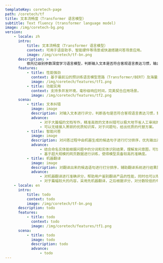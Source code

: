 ```yaml
---
templateKey: coretech-page
path: /coretech/tf
title: 文本流畅度（Transformer 语言模型）
subtitle: Text fluency (transformer language model)
image: /img/coretech-bg.png
version:
    - locale: zh
      intro:
          title: 文本流畅度（Transformer 语言模型）
          context: 可用于语音助手、智能硬件等场景或快速搭建问答场景应用。
          image: /img/coretech/tf-bn.png
      description: >
          依托亿级别参数深度学习语言模型，判断输入文本是否符合客观语言表达习惯，输出该文本的流畅程度及合理程度（介于 0 到 1 之间的数值，数值越高，越符合客观语言表达习惯）
      features:
          - title: 性能强劲
            context: 基于最前沿的预训练语言模型思路（Transformer/BERT）及海量规模训练数据，具备较高的准确度，泛化能力强。
            image: /img/coretech/features/tf1.png
          - title: 功能实用
            context: 支持多并发环境，毫秒级响应时间，完美契合应用场景。
            image: /img/coretech/features/tf2.png
      scena:
          - title: 文本纠错
            image: image
            description: 对输入文本进行评分，判断各句是否符合客观语言表达习惯，甄别低分值语句 （包含语病的句子）。
            advance:
                - 对于大篇幅的文档写作，精准高效的文本纠错可以极大地节省人工审阅的成本。
                - 可以无缝接入黑顿的优质知识库，对于问题句，给出优质的代替方案。
          - title: 智能问答
            image: image
            description: 对问答过程中由机器生成的候选句子进行打分排序，优先输出高评分句子，辅助问答系统进行决策，提升用户体验。
            advance:
                - 结合命名实体能根据问题中的分词和实体识别结果，理解发问意图，可快速搭建问答场景应用。
                - 基于超大规模的网页数据进行训练，使得模型具备较高的准确度。
          - title: 机器翻译
            image: image
            description: 对翻译出来的候选语句进行打分排序，辅助翻译系统进行结果展示。
            advance:
                - 对机器翻译进行准确评分，帮助用户鉴别翻译产品的性能，同时也可以帮助开发者调试。
                - 对于篇幅较大的内容，采用先机器翻译，之后根据评分，对分数较低的句子进行人工翻译，可以大大提升翻译任务的效率。
    - locale: en
      intro:
          title: todo
          context: todo
          image: /img/coretech/tf-bn.png
      description: todo
      features:
          - title: todo
            context: todo
            image: /img/coretech/features/tf1.png
      scena:
          - title: todo
            image: todo
            description: todo
            advance:
                - todo
---
```

